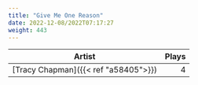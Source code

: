 ```yaml
---
title: "Give Me One Reason"
date: 2022-12-08/2022T07:17:27
weight: 443
---
```




 Artist | Plays 
----- | -----:
[Tracy Chapman]({{< ref "a58405">}}) | 4
